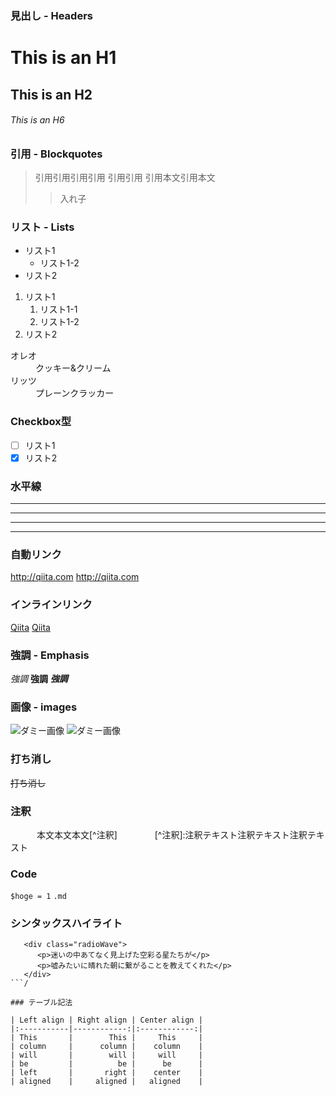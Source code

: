 ### 見出し - Headers

# This is an H1
## This is an H2
###### This is an H6


### 引用 - Blockquotes

> 引用引用引用引用
引用引用
> 引用本文引用本文
>> 入れ子

### リスト - Lists

* リスト1
  * リスト1-2  
* リスト2  

1. リスト1
    1. リスト1-1 
    2. リスト1-2  
2. リスト2 


<dl>
  <dt>オレオ</dt>
  <dd>クッキー&クリーム</dd>
  <dt>リッツ</dt>
  <dd>プレーンクラッカー</dd>
</dl> 

### Checkbox型

- [ ] リスト1
- [x] リスト2

### 水平線

***
* * *
--- 
- - -  

### 自動リンク

<http://qiita.com>
http://qiita.com


### インラインリンク


[Qiita](http://qiita.com)
[Qiita](http://qiita.com "Qiita")


### 強調 - Emphasis

*強調*
**強調**
***強調***

### 画像 - images

![ダミー画像](https://via.placeholder.com/150)
![ダミー画像](https://via.placeholder.com/150 "ダミー画像")

### 打ち消し

~~打ち消し~~

### 注釈

　　　本文本文本文\[^注釈]
　　　　\[^注釈]:注釈テキスト注釈テキスト注釈テキスト

### Code

`$hoge = 1`
`.md`

### シンタックスハイライト

```html:sample
   <div class="radioWave">
      <p>迷いの中あてなく見上げた空彩る星たちが</p>
      <p>嘘みたいに晴れた朝に繋がることを教えてくれた</p>
   </div>
```/

### テーブル記法

| Left align | Right align | Center align |
|:-----------|------------:|:------------:|
| This       |        This |     This     |
| column     |      column |    column    |
| will       |        will |     will     |
| be         |          be |      be      |
| left       |       right |    center    |
| aligned    |     aligned |   aligned    |


